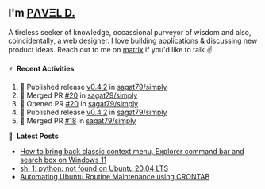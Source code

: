 ## I'm [PΛVΞL D.][homepage]

A tireless seeker of knowledge, occassional purveyor of wisdom and also, coincidentally, a web designer. I love building applications & discussing new product ideas. Reach out to me on [matrix][matrixto] if you'd like to talk ✌️


[homepage]: https://l.dimov.xyz/page?ref=github.com
[matrixto]: https://l.dimov.xyz/matrix?ref=github.com
[github]: https://l.dimov.xyz/github?ref=github.com

:zap: &nbsp;**Recent Activities**
  
<!--START_SECTION:activity-->
1. 🚀 Published release [v0.4.2](https://github.com/sagat79/simply/releases/tag/v0.4.2-0) in [sagat79/simply](https://github.com/sagat79/simply)
2. 🎉 Merged PR [#20](https://github.com/sagat79/simply/pull/20) in [sagat79/simply](https://github.com/sagat79/simply)
3. 💪 Opened PR [#20](https://github.com/sagat79/simply/pull/20) in [sagat79/simply](https://github.com/sagat79/simply)
4. 🚀 Published release [v0.4.2](https://github.com/sagat79/simply/releases/tag/v0.4.2-0) in [sagat79/simply](https://github.com/sagat79/simply)
5. 🎉 Merged PR [#18](https://github.com/sagat79/simply/pull/18) in [sagat79/simply](https://github.com/sagat79/simply)
<!--END_SECTION:activity-->

📑 &nbsp;**Latest Posts**

<!-- DIMOV-POST-LIST:START -->
- [How to bring back classic context menu, Explorer command bar and search box on Windows 11](https://www.dimov.xyz/how-to-bring-back-classic-context-menu-explorer-command-bar-and-search-box-on-windows-11/)
- [sh: 1: python: not found on Ubuntu 20.04 LTS](https://www.dimov.xyz/sh-1-python-not-found/)
- [Automating Ubuntu Routine Maintenance using CRONTAB](https://www.dimov.xyz/automating-ubuntu-routine-maintenance-using-crontab/)
<!-- DIMOV-POST-LIST:END -->
